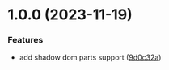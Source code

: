 # 1.0.0 (2023-11-19)


### Features

* add shadow dom parts support ([9d0c32a](https://github.com/cshawaus/lite-youtube/commit/9d0c32a7291589678d8f79fe3f272d064626d6d3))
